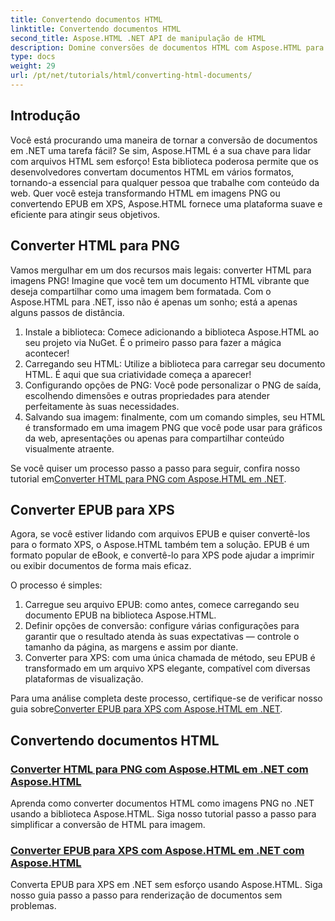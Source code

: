 ```yaml
---
title: Convertendo documentos HTML
linktitle: Convertendo documentos HTML
second_title: Aspose.HTML .NET API de manipulação de HTML
description: Domine conversões de documentos HTML com Aspose.HTML para .NET! Aprenda a converter HTML para PNG e EPUB para XPS sem esforço com nossos guias fáceis.
type: docs
weight: 29
url: /pt/net/tutorials/html/converting-html-documents/
---
```

## Introdução
Você está procurando uma maneira de tornar a conversão de documentos em .NET uma tarefa fácil? Se sim, Aspose.HTML é a sua chave para lidar com arquivos HTML sem esforço! Esta biblioteca poderosa permite que os desenvolvedores convertam documentos HTML em vários formatos, tornando-a essencial para qualquer pessoa que trabalhe com conteúdo da web. Quer você esteja transformando HTML em imagens PNG ou convertendo EPUB em XPS, Aspose.HTML fornece uma plataforma suave e eficiente para atingir seus objetivos.

## Converter HTML para PNG
Vamos mergulhar em um dos recursos mais legais: converter HTML para imagens PNG! Imagine que você tem um documento HTML vibrante que deseja compartilhar como uma imagem bem formatada. Com o Aspose.HTML para .NET, isso não é apenas um sonho; está a apenas alguns passos de distância. 

1. Instale a biblioteca: Comece adicionando a biblioteca Aspose.HTML ao seu projeto via NuGet. É o primeiro passo para fazer a mágica acontecer!
2. Carregando seu HTML: Utilize a biblioteca para carregar seu documento HTML. É aqui que sua criatividade começa a aparecer!
3. Configurando opções de PNG: Você pode personalizar o PNG de saída, escolhendo dimensões e outras propriedades para atender perfeitamente às suas necessidades.
4. Salvando sua imagem: finalmente, com um comando simples, seu HTML é transformado em uma imagem PNG que você pode usar para gráficos da web, apresentações ou apenas para compartilhar conteúdo visualmente atraente.

 Se você quiser um processo passo a passo para seguir, confira nosso tutorial em[Converter HTML para PNG com Aspose.HTML em .NET](./convert-html-as-png/). 

## Converter EPUB para XPS
Agora, se você estiver lidando com arquivos EPUB e quiser convertê-los para o formato XPS, o Aspose.HTML também tem a solução. EPUB é um formato popular de eBook, e convertê-lo para XPS pode ajudar a imprimir ou exibir documentos de forma mais eficaz.

O processo é simples:

1. Carregue seu arquivo EPUB: como antes, comece carregando seu documento EPUB na biblioteca Aspose.HTML.
2. Definir opções de conversão: configure várias configurações para garantir que o resultado atenda às suas expectativas — controle o tamanho da página, as margens e assim por diante.
3. Converter para XPS: com uma única chamada de método, seu EPUB é transformado em um arquivo XPS elegante, compatível com diversas plataformas de visualização.

 Para uma análise completa deste processo, certifique-se de verificar nosso guia sobre[Converter EPUB para XPS com Aspose.HTML em .NET](./convert-epub-as-xps/). 

## Convertendo documentos HTML
### [Converter HTML para PNG com Aspose.HTML em .NET com Aspose.HTML](./convert-html-as-png/)
Aprenda como converter documentos HTML como imagens PNG no .NET usando a biblioteca Aspose.HTML. Siga nosso tutorial passo a passo para simplificar a conversão de HTML para imagem.
### [Converter EPUB para XPS com Aspose.HTML em .NET com Aspose.HTML](./convert-epub-as-xps/)
Converta EPUB para XPS em .NET sem esforço usando Aspose.HTML. Siga nosso guia passo a passo para renderização de documentos sem problemas.